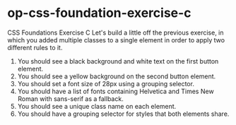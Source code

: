 # op-css-foundation-exercise-c

CSS Foundations Exercise C
Let's build a little off the previous exercise, in which you added multiple classes to a single element in order to apply two different rules to it.

1.  You should see a black background and white text on the first button element.
2.  You should see a yellow background on the second button element.
3.  You should set a font size of 28px using a grouping selector.
4.  You should have a list of fonts containing Helvetica and Times New Roman with sans-serif as a fallback.
5.  You should see a unique class name on each element.
6.  You should have a grouping selector for styles that both elements share.